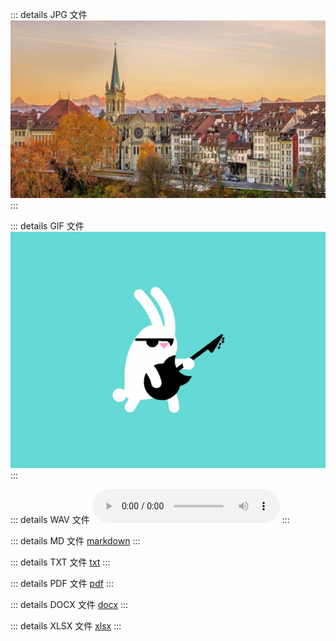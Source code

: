 
::: details JPG 文件
![jpg](../public/assets/test.jpg)
:::

::: details GIF 文件
![gif](../public/assets/test.gif)
:::

::: details WAV 文件
![wav](../public/assets/test.wav)
:::

::: details MD 文件
[markdown](../public/assets/test.md)
:::

::: details TXT 文件
[txt](../public/assets/test.txt)
:::

::: details PDF 文件
[pdf](../public/assets/test.pdf)
:::

::: details DOCX 文件
[docx](../public/assets/test.docx)
:::

::: details XLSX 文件
[xlsx](../public/assets/test.xlsx)
:::

